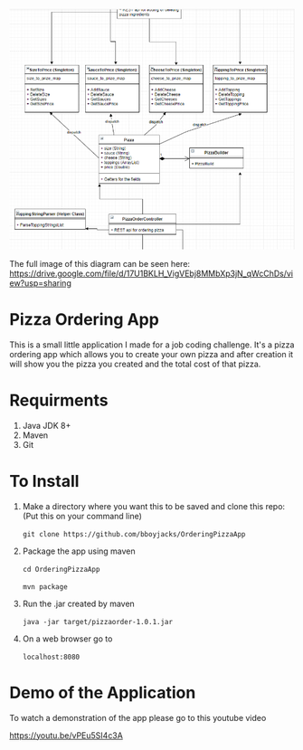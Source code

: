 
![alt text](https://github.com/bboyjacks/OrderingPizzaApp/blob/master/PizzaAppDesign.PNG)


The full image of this diagram can be seen here: 
https://drive.google.com/file/d/17U1BKLH_VigVEbj8MMbXp3jN_qWcChDs/view?usp=sharing

# Pizza Ordering App

This is a small little application I made for a job coding challenge. It's a pizza ordering app which allows you to create your own pizza and after creation it will show you the pizza you created and the total cost of that pizza.

# Requirments

1. Java JDK 8+
2. Maven
3. Git

# To Install

1. Make a directory where you want this to be saved and clone this repo: (Put this on your command line)

   `git clone https://github.com/bboyjacks/OrderingPizzaApp`
   
2. Package the app using maven

   `cd OrderingPizzaApp`
   
   `mvn package`
   
3. Run the .jar created by maven
 
   `java -jar target/pizzaorder-1.0.1.jar`
   
4. On a web browser go to

   `localhost:8080`
   
# Demo of the Application

To watch a demonstration of the app please go to this youtube video

https://youtu.be/vPEu5SI4c3A

   
